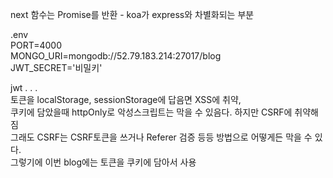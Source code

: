 next 함수는 Promise를 반환  - koa가 express와 차별화되는 부분

.env  
PORT=4000  
MONGO_URI=mongodb://52.79.183.214:27017/blog  
JWT_SECRET='비밀키'  
  
jwt . . .  
토큰을 localStorage, sessionStorage에 답음면 XSS에 취약,  
쿠키에 담았을때 httpOnly로 악성스크립트는 막을 수 있음다. 하지만 CSRF에 취약해짐  
그래도 CSRF는 CSRF토큰을 쓰거나 Referer 검증 등등 방법으로 어떻게든 막을 수 있다.  
그렇기에 이번 blog에는 토큰을 쿠키에 담아서 사용  
